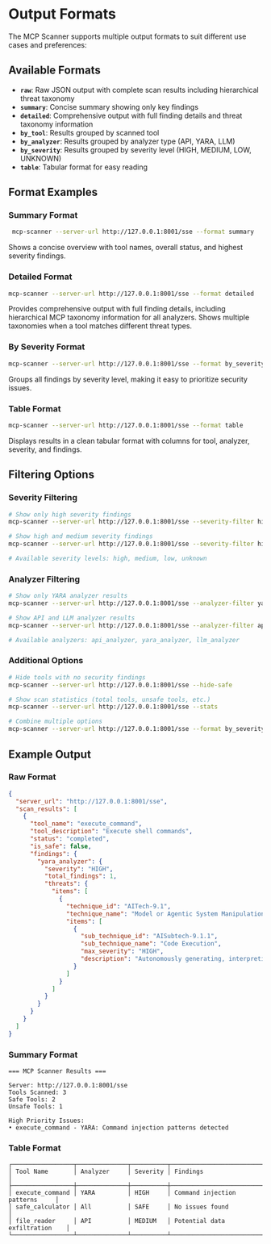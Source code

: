 # Output Formats

The MCP Scanner supports multiple output formats to suit different use cases and preferences:

## Available Formats

- **`raw`**: Raw JSON output with complete scan results including hierarchical threat taxonomy
- **`summary`**: Concise summary showing only key findings
- **`detailed`**: Comprehensive output with full finding details and threat taxonomy information
- **`by_tool`**: Results grouped by scanned tool
- **`by_analyzer`**: Results grouped by analyzer type (API, YARA, LLM)
- **`by_severity`**: Results grouped by severity level (HIGH, MEDIUM, LOW, UNKNOWN)
- **`table`**: Tabular format for easy reading

## Format Examples

### Summary Format
```bash
 mcp-scanner --server-url http://127.0.0.1:8001/sse --format summary
```
Shows a concise overview with tool names, overall status, and highest severity findings.

### Detailed Format
```bash
mcp-scanner --server-url http://127.0.0.1:8001/sse --format detailed
```
Provides comprehensive output with full finding details, including hierarchical MCP taxonomy information for all analyzers. Shows multiple taxonomies when a tool matches different threat types.

### By Severity Format
```bash
mcp-scanner --server-url http://127.0.0.1:8001/sse --format by_severity
```
Groups all findings by severity level, making it easy to prioritize security issues.

### Table Format
```bash
mcp-scanner --server-url http://127.0.0.1:8001/sse --format table
```
Displays results in a clean tabular format with columns for tool, analyzer, severity, and findings.

## Filtering Options

### Severity Filtering
```bash
# Show only high severity findings
mcp-scanner --server-url http://127.0.0.1:8001/sse --severity-filter high

# Show high and medium severity findings
mcp-scanner --server-url http://127.0.0.1:8001/sse --severity-filter high,medium

# Available severity levels: high, medium, low, unknown
```

### Analyzer Filtering
```bash
# Show only YARA analyzer results
mcp-scanner --server-url http://127.0.0.1:8001/sse --analyzer-filter yara_analyzer

# Show API and LLM analyzer results
mcp-scanner --server-url http://127.0.0.1:8001/sse --analyzer-filter api_analyzer,llm_analyzer

# Available analyzers: api_analyzer, yara_analyzer, llm_analyzer
```

### Additional Options
```bash
# Hide tools with no security findings
mcp-scanner --server-url http://127.0.0.1:8001/sse --hide-safe

# Show scan statistics (total tools, unsafe tools, etc.)
mcp-scanner --server-url http://127.0.0.1:8001/sse --stats

# Combine multiple options
mcp-scanner --server-url http://127.0.0.1:8001/sse --format by_severity --severity-filter high,medium --stats
```

## Example Output

### Raw Format
```json
{
  "server_url": "http://127.0.0.1:8001/sse",
  "scan_results": [
    {
      "tool_name": "execute_command",
      "tool_description": "Execute shell commands",
      "status": "completed",
      "is_safe": false,
      "findings": {
        "yara_analyzer": {
          "severity": "HIGH",
          "total_findings": 1,
          "threats": {
            "items": [
              {
                "technique_id": "AITech-9.1",
                "technique_name": "Model or Agentic System Manipulation",
                "items": [
                  {
                    "sub_technique_id": "AISubtech-9.1.1",
                    "sub_technique_name": "Code Execution",
                    "max_severity": "HIGH",
                    "description": "Autonomously generating, interpreting, or executing code, leading to unsolicited or unauthorized code execution targeted to large language models (LLMs), or agentic frameworks, systems (including MCP, A2A) often include integrated code interpreter or tool execution components."
                  }
                ]
              }
            ]
          }
        }
      }
    }
  ]
}
```

### Summary Format
```
=== MCP Scanner Results ===

Server: http://127.0.0.1:8001/sse
Tools Scanned: 3
Safe Tools: 2
Unsafe Tools: 1

High Priority Issues:
• execute_command - YARA: Command injection patterns detected
```

### Table Format
```
┌─────────────────┬──────────────┬──────────┬────────────────────────────────┐
│ Tool Name       │ Analyzer     │ Severity │ Findings                       │
├─────────────────┼──────────────┼──────────┼────────────────────────────────┤
│ execute_command │ YARA         │ HIGH     │ Command injection patterns     │
│ safe_calculator │ All          │ SAFE     │ No issues found                │
│ file_reader     │ API          │ MEDIUM   │ Potential data exfiltration    │
└─────────────────┴──────────────┴──────────┴────────────────────────────────┘
```
